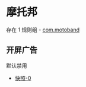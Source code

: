 # 摩托邦

存在 1 规则组 - [com.motoband](/src/apps/com.motoband.ts)

## 开屏广告

默认禁用

- [快照-0](https://i.gkd.li/i/13849831)
